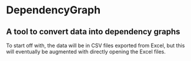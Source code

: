 DependencyGraph
===============
A tool to convert data into dependency graphs
--------------------------------------------------
To start off with, the data will be in CSV files exported from Excel, but this will eventually be augmented with directly opening the Excel files.
